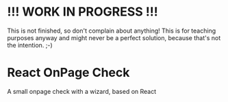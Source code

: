 # !!! WORK IN PROGRESS !!!

This is not finished, so don't complain about anything! This is for teaching purposes anyway and might never be a perfect solution, because that's not the intention. ;-)

# React OnPage Check

A small onpage check with a wizard, based on React

